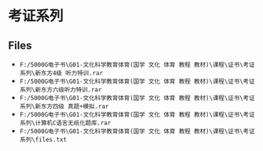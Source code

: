 # 考证系列

## Files

- `F:/5000G电子书\G01-文化科学教育体育(国学 文化 体育 教程 教材)\课程\证书\考证系列\新东方4级 听力特训.rar`
- `F:/5000G电子书\G01-文化科学教育体育(国学 文化 体育 教程 教材)\课程\证书\考证系列\新东方六级听力特训.rar`
- `F:/5000G电子书\G01-文化科学教育体育(国学 文化 体育 教程 教材)\课程\证书\考证系列\新东方四级 真题+模拟.rar`
- `F:/5000G电子书\G01-文化科学教育体育(国学 文化 体育 教程 教材)\课程\证书\考证系列\计算机C语言无纸化题库.rar`
- `F:/5000G电子书\G01-文化科学教育体育(国学 文化 体育 教程 教材)\课程\证书\考证系列\files.txt`
